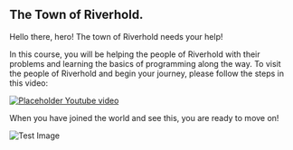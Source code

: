## The Town of Riverhold.

Hello there, hero! The town of Riverhold needs your help! 

In this course, you will be helping the people of Riverhold with their problems and learning the basics of programming along the way. To visit the people of Riverhold and begin your journey, please follow the steps in this video:

[![Placeholder Youtube video](https://img.youtube.com/vi/egS6uLrGMv0/maxresdefault.jpg)](https://youtu.be/egS6uLrGMv0)

When you have joined the world and see this, you are ready to move on!

![Test Image](https://octodex.github.com/images/yaktocat.png)
